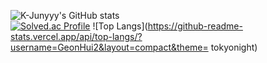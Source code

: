 ![K-Junyyy's GitHub stats](https://github-readme-stats.vercel.app/api?username=GeonHui2&show_icons=true&theme=tokyonight)  
[![Solved.ac Profile](http://mazassumnida.wtf/api/generate_badge?boj=022686s)](https://solved.ac/022686s)
![Top Langs](https://github-readme-stats.vercel.app/api/top-langs/?username=GeonHui2&layout=compact&theme= tokyonight)
